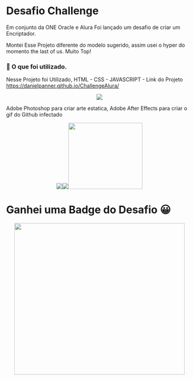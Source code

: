 # Desafio Challenge

Em conjunto da ONE Oracle e Alura Foi lançado um desafio de criar um Encriptador.

Montei Esse Projeto diferente do modelo sugerido, assim usei o hyper do momento the last of us. Muito Top!

### 🚀 O que foi utilizado.

Nesse Projeto foi Utilizado, HTML - CSS - JAVASCRIPT - Link do Projeto https://danielpanner.github.io/ChallengeAlura/

<p align="center">
<img src="https://user-images.githubusercontent.com/33014753/217592206-aa05226d-6208-4751-9c87-3d46099a9e46.png">
</p>

Adobe Photoshop para criar arte estatica, Adobe After Effects para criar o gif do Github infectado

<p align="center">
  <img src="https://user-images.githubusercontent.com/33014753/217591192-884f34f6-e971-48db-b800-efec08b499df.png"><img src="https://user-images.githubusercontent.com/33014753/217589165-23b88226-0849-4640-b668-6e85133b0f3d.png"><img width="200" height="179" src="https://user-images.githubusercontent.com/33014753/217601094-b8272be2-97ac-4697-be22-37bfd44c2691.gif">
</p> 

# Ganhei uma Badge do Desafio 😀

<p align="center">
  <img width="460" height="410" src="https://user-images.githubusercontent.com/33014753/217599067-c4afee2b-41f9-4a2f-a2f8-a375388ade3b.png">
</p>

